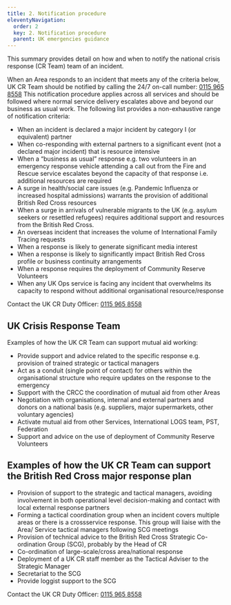 ```yaml
---
title: 2. Notification procedure
eleventyNavigation:
  order: 2
  key: 2. Notification procedure
  parent: UK emergencies guidance
---
```


This summary provides detail on how and when to notify the national crisis response (CR Team) team of an incident.

When an Area responds to an incident that meets any of the criteria below, UK CR Team should be notified by calling the 24/7 on-call number: [0115 965 8558](tel:01159658558) This notification procedure applies across all services and should be followed where normal service delivery escalates above and beyond our business as usual work. The following list provides a non-exhaustive range of notification criteria:

- When an incident is declared a major incident by category I (or equivalent) partner
- When co-responding with external partners to a significant event (not a declared major incident) that is resource intensive
- When a “business as usual” response e.g. two volunteers in an emergency response vehicle attending a call out from the Fire and Rescue service escalates beyond the capacity of that response i.e. additional resources are required
- A surge in health/social care issues (e.g. Pandemic Influenza or increased hospital admissions) warrants the provision of additional British Red Cross resources
- When a surge in arrivals of vulnerable migrants to the UK (e.g. asylum seekers or resettled refugees) requires additional support and resources from the British Red Cross.
- An overseas incident that increases the volume of International Family Tracing requests
- When a response is likely to generate significant media interest
- When a response is likely to significantly impact British Red Cross profile or business
continuity arrangements
- When a response requires the deployment of Community Reserve Volunteers
- When any UK Ops service is facing any incident that overwhelms its capacity to respond without additional organisational resource/response

Contact the UK CR Duty Officer: [0115 965 8558](tel:01159658558)

## UK Crisis Response Team

Examples of how the UK CR Team can support mutual aid working:

- Provide support and advice related to the specific response e.g. provision of trained strategic or tactical managers
- Act as a conduit (single point of contact) for others within the organisational structure who require updates on the response to the emergency
- Support with the CRCC the coordination of mutual aid from other Areas
- Negotiation with organisations, internal and external partners and donors on a national basis (e.g. suppliers, major supermarkets, other voluntary agencies)
- Activate mutual aid from other Services, International LOGS team, PST, Federation
- Support and advice on the use of deployment of Community Reserve Volunteers

## Examples of how the UK CR Team can support the British Red Cross major response plan

- Provision of support to the strategic and tactical managers, avoiding involvement in both operational level decision-making and contact with local external response partners
- Forming a tactical coordination group when an incident covers multiple areas or there is a crossservice response. This group will liaise with the Area/ Service tactical managers following SCG meetings
- Provision of technical advice to the British Red Cross Strategic Co-ordination Group (SCG), probably by the Head of CR
- Co-ordination of large-scale/cross area/national response
- Deployment of a UK CR staff member as the Tactical Adviser to the Strategic Manager
- Secretariat to the SCG
- Provide loggist support to the SCG

Contact the UK CR Duty Officer: [0115 965 8558](tel:01159658558)
